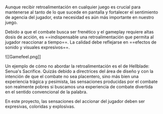 
Aunque recibir retroalimentación en cualquier juego es crucial para mantenerse al tanto de lo que sucede en pantalla y fortalecer el sentimiento de agencia del jugador, esta necesidad es aún más importante en nuestro juego. 

Debido a que el combate busca ser frenético y el gameplay requiere altas dosis de acción, es ==indispensable una retroalimentación que permita al jugador reaccionar a tiempo==. La calidad debe reflejarse en ==efectos de sonido y visuales expresivos==. 

![[Gamefeel.png]]

Un ejemplo de cómo no abordar la retroalimentación es el de Hellblade: Senua's Sacrifice. Quizás debido a directrices del área de diseño y con la intención de que el combate no sea placentero, sino más bien una experiencia trágica y pesimista, las sensaciones producidas por el combate son realmente pobres si buscamos una experiencia de combate divertida en el sentido convencional de la palabra.

En este proyecto, las sensaciones del accionar del jugador deben ser expresivas, coloridas y explosivas.
